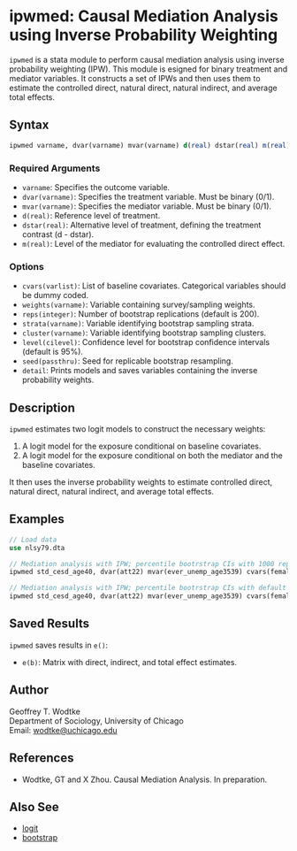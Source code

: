 # ipwmed: Causal Mediation Analysis using Inverse Probability Weighting

`ipwmed` is a stata module to perform causal mediation analysis using inverse probability weighting (IPW). This module is esigned for binary treatment and mediator variables. It constructs a set of IPWs and then uses them to estimate the controlled direct, natural direct, natural indirect, and average total effects.

## Syntax

```stata
ipwmed varname, dvar(varname) mvar(varname) d(real) dstar(real) m(real) [options]
```

### Required Arguments

- `varname`: Specifies the outcome variable.
- `dvar(varname)`: Specifies the treatment variable. Must be binary (0/1).
- `mvar(varname)`: Specifies the mediator variable. Must be binary (0/1).
- `d(real)`: Reference level of treatment.
- `dstar(real)`: Alternative level of treatment, defining the treatment contrast (d - dstar).
- `m(real)`: Level of the mediator for evaluating the controlled direct effect.

### Options

- `cvars(varlist)`: List of baseline covariates. Categorical variables should be dummy coded.
- `weights(varname)`: Variable containing survey/sampling weights.
- `reps(integer)`: Number of bootstrap replications (default is 200).
- `strata(varname)`: Variable identifying bootstrap sampling strata.
- `cluster(varname)`: Variable identifying bootstrap sampling clusters.
- `level(cilevel)`: Confidence level for bootstrap confidence intervals (default is 95%).
- `seed(passthru)`: Seed for replicable bootstrap resampling.
- `detail`: Prints models and saves variables containing the inverse probability weights.

## Description

`ipwmed` estimates two logit models to construct the necessary weights:

1. A logit model for the exposure conditional on baseline covariates.
2. A logit model for the exposure conditional on both the mediator and the baseline covariates.

It then uses the inverse probability weights to estimate controlled direct, natural direct, natural indirect, and average total effects.

## Examples

```stata
// Load data
use nlsy79.dta

// Mediation analysis with IPW; percentile bootrstrap CIs with 1000 replications
ipwmed std_cesd_age40, dvar(att22) mvar(ever_unemp_age3539) cvars(female black hispan paredu parprof parinc_prank famsize afqt3) d(1) dstar(0) m(0) reps(1000)

// Mediation analysis with IPW; percentile bootrstrap CIs with default settings; print models and save weights
ipwmed std_cesd_age40, dvar(att22) mvar(ever_unemp_age3539) cvars(female black hispan paredu parprof parinc_prank famsize afqt3) d(1) dstar(0) m(0) detail
```

## Saved Results

`ipwmed` saves results in `e()`:

- `e(b)`: Matrix with direct, indirect, and total effect estimates.

## Author

Geoffrey T. Wodtke  
Department of Sociology, University of Chicago  
Email: [wodtke@uchicago.edu](mailto:wodtke@uchicago.edu)

## References

- Wodtke, GT and X Zhou. Causal Mediation Analysis. In preparation.

## Also See

- [logit](https://www.stata.com/manuals/rlogit.pdf)
- [bootstrap](https://www.stata.com/manuals/rbootstrap.pdf)
```
